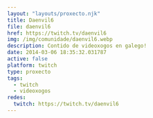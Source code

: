 ```yaml
---
layout: "layouts/proxecto.njk"
title: Daenvil6
file: daenvil6
href: https://twitch.tv/daenvil6
img: /img/comunidade/daenvil6.webp
description: Contido de videoxogos en galego!
date: 2014-03-06 18:35:32.031787
active: false
platform: twitch
type: proxecto
tags:
  - twitch
  - videoxogos
redes:
  twitch: https://twitch.tv/daenvil6
---
```

